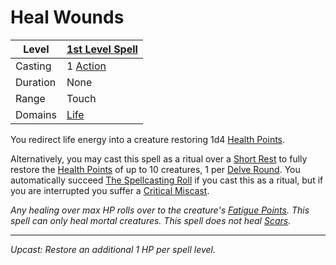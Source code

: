 # Heal Wounds

| Level    | [1st Level Spell](1st%20Level%20Spells.md)          |
| -------- | --------------------------------------------------- |
| Casting  | 1 [Action](../../../../Game%20Procedures/Core%20Procedures/Action.md) |
| Duration | None                                                |
| Range    | Touch                                               |
| Domains  | [Life](../../Spell%20Domains/Life.md)            |

You redirect life energy into a creature restoring 1d4 [Health Points](../../../../Player%20Characters/Derived%20Statistics/Health%20Points.md).

Alternatively, you may cast this spell as a ritual over a [Short Rest](../../../../Game%20Procedures/Core%20Procedures/Resting.md#Short%20Rest) to fully restore the [Health Points](../../../../Player%20Characters/Derived%20Statistics/Health%20Points.md) of up to 10 creatures, 1 per [Delve Round](../../../../Game%20Procedures/Core%20Procedures/Round.md#Delve%20Round). You automatically succeed [The Spellcasting Roll](../../../Spellcasting/Spellcasting.md#The%20Spellcasting%20Roll) if you cast this as a ritual, but if you are interrupted you suffer a [Critical Miscast](../../../../Game%20Procedures/Die%20Rolling%20Mechanics/Critical%20Miscast.md).

*Any healing over max HP rolls over to the creature's [Fatigue Points](../../../../Player%20Characters/Derived%20Statistics/Fatigue%20Points.md).* *This spell can only heal mortal creatures. This spell does not heal [Scars](../../../../Player%20Characters/Derived%20Statistics/Scars.md).*

---
*Upcast: Restore an additional 1 HP per spell level.*
